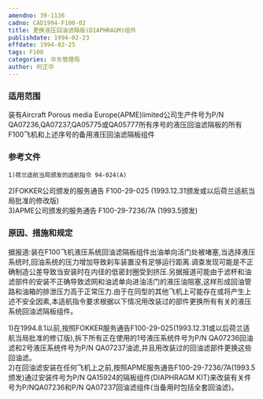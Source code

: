 ```yaml
---
amendno: 39-1136  
cadno: CAD1994-F100-02  
title: 更换液压回油滤隔板(DIAPHRAGM)组件  
publishdate: 1994-02-23  
effdate: 1994-02-25  
tags: F100  
categories: 华东管理局  
author: 何正华  
---
```

  
### 适用范围  
装有Aircraft Porous media Europe(APME)limited公司生产件号为P/N QA07236,QA07237,QA05775或QA05777所有序号的液压回油滤隔板的所有F100飞机和上述序号的备用液压回油滤隔板组件  
  
<!--more-->  
### 参考文件  
    1)荷兰适航当局颁发的适航指令 94-024(A)  
2)FOKKER公司颁发的服务通告 F100-29-025 (1993.12.31颁发或以后荷兰适航当局批准的修改版)  
    3)APME公司颁发的服务通告 F100-29-7236/7A (1993.5颁发)  
  
### 原因、措施和规定  
据报道:装在F100飞机液压系统回油滤隔板组件出油单向活门处被堵塞,当选择液压系统时,回油系统的压力增加导致刹车装置没有足够运行距离.调查发现可能是不正确制造公差导致当安装时在内径的低密封圈受到挤压.另据报道可能由于滤杯和油滤部件的安装不正确导致滤网和油滤单向进油活门的液压油阻塞,这样形成回油管路和油箱的排泄压力高于正常压力.由于在同型的其他飞机上可能存在或将产生上述不安全因素,本适航指令要求根据以下情况用改装过的部件更换所有有关的液压系统回油滤隔板组件。  
   
1)在1994.8.1以前,按照FOKKER服务通告F100-29-025(1993.12.31或以后荷兰适航当局批准的修订版),拆下所有正在使用的1号液压系统件号为P/N QA07236回油滤和2号液压系统件号为P/N QA07237油滤,并且用改装过的回油滤部件更换这些回油滤。  
2)在回油滤安装在任何飞机上之前,按照APME服务通告F100-29-7236/7A(1993.5颁发)通过安装件号为P/N QA15924的隔板组件(DIAPHRAGM KIT)来改装有关件号为P/NQA07236和P/N QA07237回油滤组件(当备用时包括全套回油滤)。  
  

